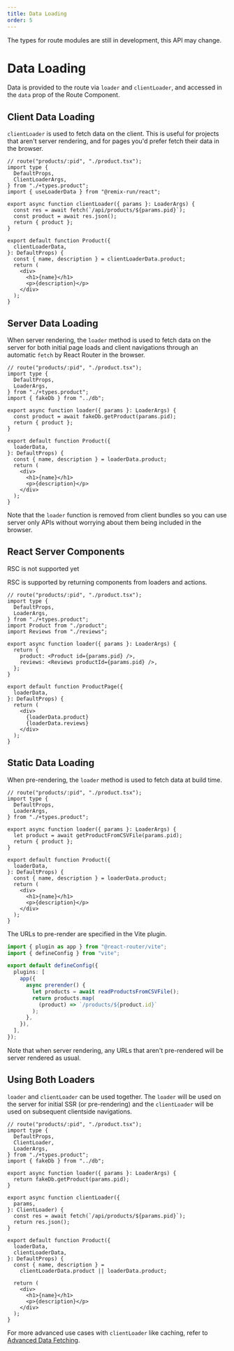 ```yaml
---
title: Data Loading
order: 5
---
```


<docs-warning>
  The types for route modules are still in development, this API may change.
</docs-warning>

# Data Loading

Data is provided to the route via `loader` and `clientLoader`, and accessed in the `data` prop of the Route Component.

## Client Data Loading

`clientLoader` is used to fetch data on the client. This is useful for projects that aren't server rendering, and for pages you'd prefer fetch their data in the browser.

```tsx filename=app/product.tsx
// route("products/:pid", "./product.tsx");
import type {
  DefaultProps,
  ClientLoaderArgs,
} from "./+types.product";
import { useLoaderData } from "@remix-run/react";

export async function clientLoader({ params }: LoaderArgs) {
  const res = await fetch(`/api/products/${params.pid}`);
  const product = await res.json();
  return { product };
}

export default function Product({
  clientLoaderData,
}: DefaultProps) {
  const { name, description } = clientLoaderData.product;
  return (
    <div>
      <h1>{name}</h1>
      <p>{description}</p>
    </div>
  );
}
```

## Server Data Loading

When server rendering, the `loader` method is used to fetch data on the server for both initial page loads and client navigations through an automatic `fetch` by React Router in the browser.

```tsx filename=app/product.tsx
// route("products/:pid", "./product.tsx");
import type {
  DefaultProps,
  LoaderArgs,
} from "./+types.product";
import { fakeDb } from "../db";

export async function loader({ params }: LoaderArgs) {
  const product = await fakeDb.getProduct(params.pid);
  return { product };
}

export default function Product({
  loaderData,
}: DefaultProps) {
  const { name, description } = loaderData.product;
  return (
    <div>
      <h1>{name}</h1>
      <p>{description}</p>
    </div>
  );
}
```

Note that the `loader` function is removed from client bundles so you can use server only APIs without worrying about them being included in the browser.

## React Server Components

<docs-warning>RSC is not supported yet</docs-warning>

RSC is supported by returning components from loaders and actions.

```tsx filename=app/product.tsx
// route("products/:pid", "./product.tsx");
import type {
  DefaultProps,
  LoaderArgs,
} from "./+types.product";
import Product from "./product";
import Reviews from "./reviews";

export async function loader({ params }: LoaderArgs) {
  return {
    product: <Product id={params.pid} />,
    reviews: <Reviews productId={params.pid} />,
  };
}

export default function ProductPage({
  loaderData,
}: DefaultProps) {
  return (
    <div>
      {loaderData.product}
      {loaderData.reviews}
    </div>
  );
}
```

## Static Data Loading

When pre-rendering, the `loader` method is used to fetch data at build time.

```tsx filename=app/product.tsx
// route("products/:pid", "./product.tsx");
import type {
  DefaultProps,
  LoaderArgs,
} from "./+types.product";

export async function loader({ params }: LoaderArgs) {
  let product = await getProductFromCSVFile(params.pid);
  return { product };
}

export default function Product({
  loaderData,
}: DefaultProps) {
  const { name, description } = loaderData.product;
  return (
    <div>
      <h1>{name}</h1>
      <p>{description}</p>
    </div>
  );
}
```

The URLs to pre-render are specified in the Vite plugin.

```ts filename=vite.config.ts
import { plugin as app } from "@react-router/vite";
import { defineConfig } from "vite";

export default defineConfig({
  plugins: [
    app({
      async prerender() {
        let products = await readProductsFromCSVFile();
        return products.map(
          (product) => `/products/${product.id}`
        );
      },
    }),
  ],
});
```

Note that when server rendering, any URLs that aren't pre-rendered will be server rendered as usual.

## Using Both Loaders

`loader` and `clientLoader` can be used together. The `loader` will be used on the server for initial SSR (or pre-rendering) and the `clientLoader` will be used on subsequent clientside navigations.

```tsx filename=app/product.tsx
// route("products/:pid", "./product.tsx");
import type {
  DefaultProps,
  ClientLoader,
  LoaderArgs,
} from "./+types.product";
import { fakeDb } from "../db";

export async function loader({ params }: LoaderArgs) {
  return fakeDb.getProduct(params.pid);
}

export async function clientLoader({
  params,
}: ClientLoader) {
  const res = await fetch(`/api/products/${params.pid}`);
  return res.json();
}

export default function Product({
  loaderData,
  clientLoaderData,
}: DefaultProps) {
  const { name, description } =
    clientLoaderData.product || loaderData.product;

  return (
    <div>
      <h1>{name}</h1>
      <p>{description}</p>
    </div>
  );
}
```

For more advanced use cases with `clientLoader` like caching, refer to [Advanced Data Fetching][advanced_data_fetching].

[advanced_data_fetching]: ../tutorials/advanced-data-fetching
